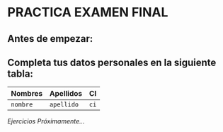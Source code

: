 # PRACTICA EXAMEN FINAL
## Antes de empezar:
Completa tus datos personales en la siguiente tabla:
-------------------------
| Nombres  | Apellidos  | CI   |
| -------- | ---------- | ---- |
| `nombre` | `apellido` | `ci` |

*Ejercicios Próximamente...*